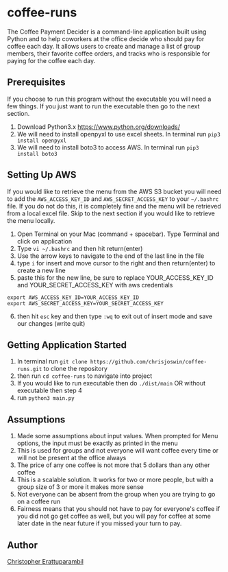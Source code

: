 # coffee-runs
The Coffee Payment Decider is a command-line application built using Python and to help coworkers at the office decide who should pay for coffee each day. It allows users to create and manage a list of group members, their favorite coffee orders, and tracks who is responsible for paying for the coffee each day.

## Prerequisites
If you choose to run this program without the executable you will need a few things. If you just want to run the executable then go to the next section.
1. Download Python3.x https://www.python.org/downloads/
2. We will need to install openpyxl to use excel sheets. In terminal run   ```pip3 install openpyxl```
3. We will need to install boto3 to access AWS. In terminal run  ```pip3 install boto3```

## Setting Up AWS
If you would like to retrieve the menu from the AWS S3 bucket you will need to add the ```AWS_ACCESS_KEY_ID``` and ```AWS_SECRET_ACCESS_KEY``` to your ```~/.bashrc``` file. If you do not do this, it is completely fine and the menu will be retrieved from a local excel file. Skip to the next section if you would like to retrieve the menu locally.
1. Open Terminal on your Mac (command + spacebar). Type Terminal and click on application
2. Type ```vi ~/.bashrc``` and then hit return(enter)
3. Use the arrow keys to navigate to the end of the last line in the file
4. type `i` for insert and move cursor to the right and then return(enter) to create a new line
5. paste this for the new line, be sure to replace YOUR_ACCESS_KEY_ID and YOUR_SECRET_ACCESS_KEY with aws credentials
```
export AWS_ACCESS_KEY_ID=YOUR_ACCESS_KEY_ID
export AWS_SECRET_ACCESS_KEY=YOUR_SECRET_ACCESS_KEY
```
6. then hit ```esc``` key and then type ```:wq``` to exit out of insert mode and save our changes (write quit)

## Getting Application Started
1. In terminal run ```git clone https://github.com/chrisjoswin/coffee-runs.git``` to clone the repository
2. then run ```cd coffee-runs``` to navigate into project
3. If you would like to run executable then do ```./dist/main``` OR without executable then step 4
4. run ```python3 main.py```

## Assumptions
1. Made some assumptions about input values. When prompted for Menu options, the input must be exactly as printed in the menu
2. This is used for groups and not everyone will want coffee every time or will not be present at the office always
3. The price of any one coffee is not more that 5 dollars than any other coffee
4. This is a scalable solution. It works for two or more people, but with a group size of 3 or more it makes more sense
5. Not everyone can be absent from the group when you are trying to go on a coffee run
6. Fairness means that you should not have to pay for everyone's coffee if you did not go get coffee as well, but you will pay for coffee at some later date in the near future if you missed your turn to pay.

## Author
[Christopher Erattuparambil](https://github.com/chrisjoswin)





